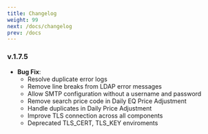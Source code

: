 ```yaml
---
title: Changelog
weight: 99
next: /docs/changelog
prev: /docs
---
```


### v.1.7.5

- **Bug Fix**: 
  - Resolve duplicate error logs  
  - Remove line breaks from LDAP error messages  
  - Allow SMTP configuration without a username and password  
  - Remove search price code in Daily EQ Price Adjustment
  - Handle duplicates in Daily Price Adjustment
  - Improve TLS connection across all components
  - Deprecated TLS_CERT, TLS_KEY enviroments
